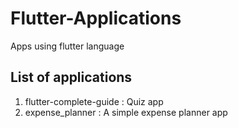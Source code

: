 # Flutter-Applications
 Apps using flutter language
## List of applications
1. flutter-complete-guide : Quiz app
2. expense_planner : A simple expense planner app
